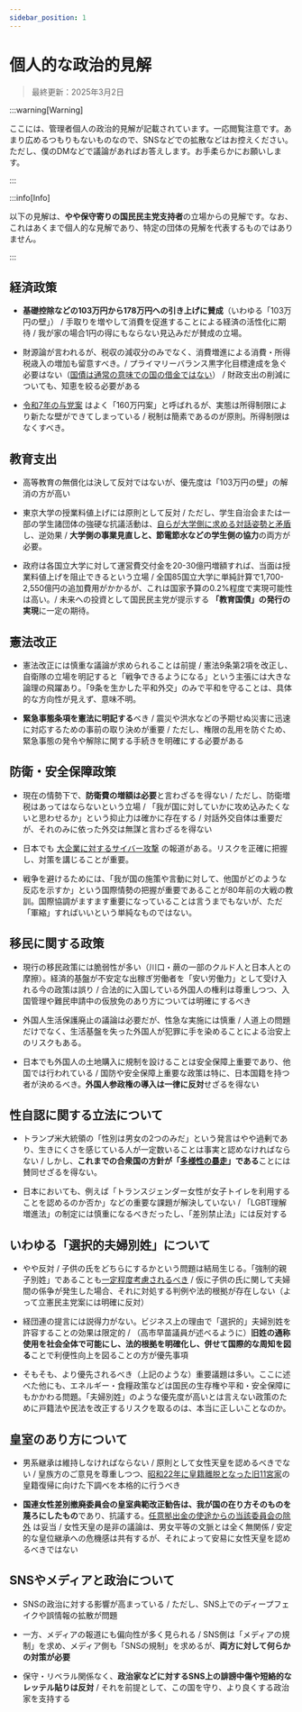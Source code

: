 ```yaml
---
sidebar_position: 1
---
```


# 個人的な政治的見解

> 最終更新：2025年3月2日

:::warning[Warning]

ここには、管理者個人の政治的見解が記載されています。一応閲覧注意です。あまり広めるつもりもないものなので、SNSなどでの拡散などはお控えください。ただし、僕のDMなどで議論があればお答えします。お手柔らかにお願いします。

:::

:::info[Info]

以下の見解は、**やや保守寄りの国民民主党支持者**の立場からの見解です。なお、これはあくまで個人的な見解であり、特定の団体の見解を代表するものではありません。

:::

## 経済政策

- **基礎控除などの103万円から178万円への引き上げに賛成**（いわゆる「103万円の壁」） / 手取りを増やして消費を促進することによる経済の活性化に期待 / 我が家の場合1円の得にもならない見込みだが賛成の立場。

- 財源論が言われるが、税収の減収分のみでなく、消費増進による消費・所得税歳入の増加も留意すべき。/ プライマリーバランス黒字化目標達成を急ぐ必要はない（[国債は通常の意味での国の借金ではない](https://diamond.jp/zai/articles/-/1005318)） / 財政支出の削減についても、知恵を絞る必要がある

- [令和7年の与党案](https://www3.nhk.or.jp/news/html/20250227/k10014735031000.html) はよく「160万円案」と呼ばれるが、実態は所得制限により新たな壁ができてしまっている / 税制は簡素であるのが原則。所得制限はなくすべき。

## 教育支出

- 高等教育の無償化は決して反対ではないが、優先度は「103万円の壁」の解消の方が高い

- 東京大学の授業料値上げには原則として反対 / ただし、学生自治会または一部の学生諸団体の強硬な抗議活動は、[自らが大学側に求める対話姿勢と矛盾](https://kacchan-next.vercel.app/social/gakusei-jichi)し、逆効果 / **大学側の事業見直しと、節電節水などの学生側の協力**の両方が必要。

- 政府は各国立大学に対して運営費交付金を20-30億円増額すれば、当面は授業料値上げを阻止できるという立場 / 全国85国立大学に単純計算で1,700-2,550億円の追加費用がかかるが、これは国家予算の0.2%程度で実現可能性は高い。/ 未来への投資として国民民主党が提示する **「教育国債」の発行の実現**に一定の期待。

## 憲法改正

- 憲法改正には慎重な議論が求められることは前提 / 憲法9条第2項を改正し、自衛隊の立場を明記すると「戦争できるようになる」という主張には大きな論理の飛躍あり。「9条を生かした平和外交」のみで平和を守ることは、具体的な方向性が見えず、意味不明。

- **緊急事態条項を憲法に明記する**べき / 震災や洪水などの予期せぬ災害に迅速に対応するための事前の取り決めが重要 / ただし、権限の乱用を防ぐため、緊急事態の発令や解除に関する手続きを明確にする必要がある

## 防衛・安全保障政策

- 現在の情勢下で、**防衛費の増額は必要**と言わざるを得ない / ただし、防衛増税はあってはならないという立場 / 「我が国に対していかに攻め込みたくないと思わせるか」という抑止力は確かに存在する / 対話外交自体は重要だが、それのみに依った外交は無謀と言わざるを得ない

- 日本でも [大企業に対するサイバー攻撃](https://news.yahoo.co.jp/articles/f43422fa93aeb447dfafcdef9650e2deba91569f) の報道がある。リスクを正確に把握し、対策を講じることが重要。

- 戦争を避けるためには、「我が国の施策や言動に対して、他国がどのような反応を示すか」という国際情勢の把握が重要であることが80年前の大戦の教訓。国際協調がますます重要になっていることは言うまでもないが、ただ「軍縮」すればいいという単純なものではない。

## 移民に関する政策

- 現行の移民政策には脆弱性が多い（川口・蕨の一部のクルド人と日本人との摩擦）。経済的基盤が不安定な出稼ぎ労働者を「安い労働力」として受け入れる今の政策は誤り / 合法的に入国している外国人の権利は尊重しつつ、入国管理や難民申請中の仮放免のあり方については明確にするべき

- 外国人生活保護廃止の議論は必要だが、性急な実施には慎重 / 人道上の問題だけでなく、生活基盤を失った外国人が犯罪に手を染めることによる治安上のリスクもある。

- 日本でも外国人の土地購入に規制を設けることは安全保障上重要であり、他国では行われている / 国防や安全保障上重要な政策は特に、日本国籍を持つ者が決めるべき。**外国人参政権の導入は一律に反対**せざるを得ない

## 性自認に関する立法について

- トランプ米大統領の「性別は男女の2つのみだ」という発言はやや過剰であり、生きにくさを感じている人が一定数いることは事実と認めなければならない / しかし、**これまでの合衆国の方針が「[多様性の暴走](https://www.sankei.com/article/20250122-XRWJ2MJD6ZDF3MCNZLUIPMHPPU/)」である**ことには賛同せざるを得ない。

- 日本においても、例えば「トランスジェンダー女性が女子トイレを利用することを認めるのか否か」などの重要な課題が解決していない / 「LGBT理解増進法」の制定には慎重になるべきだったし、「差別禁止法」には反対する

## いわゆる「選択的夫婦別姓」について

- やや反対 / 子供の氏をどちらにするかという問題は結局生じる。「強制的親子別姓」であることも[一定程度考慮されるべき](https://www.sankei.com/article/20250101-F35HRVOR7FHZRH24ROBSXF5VBU/) / 仮に子供の氏に関して夫婦間の係争が発生した場合、それに対処する判例や法的根拠が存在しない（よって立憲民主党案には明確に反対）

- 経団連の提言には説得力がない。ビジネス上の理由で「選択的」夫婦別姓を許容することの効果は限定的 / （高市早苗議員が述べるように）**旧姓の通称使用を社会全体で可能にし、法的根拠を明確化し、併せて国際的な周知を図る**ことで利便性向上を図ることの方が優先事項

- そもそも、より優先されるべき（上記のような）重要議題は多い。ここに述べた他にも、エネルギー・食糧政策などは国民の生存権や平和・安全保障にもかかわる問題。「夫婦別姓」のような優先度が高いとは言えない政策のために戸籍法や民法を改正するリスクを取るのは、本当に正しいことなのか。

## 皇室のあり方について

- 男系継承は維持しなければならない / 原則として女性天皇を認めるべきでない / 皇族方のご意見を尊重しつつ、[昭和22年に皇籍離脱となった旧11宮家](https://www.rekishidb.meijijingu.or.jp/glossary/detail.php?id=55)の皇籍復帰に向けた下調べを本格的に行うべき

- **国連女性差別撤廃委員会の皇室典範改正勧告は、我が国の在り方そのものを蔑ろにしたもの**であり、抗議する。[任意拠出金の使途からの当該委員会の除外](https://www.sankei.com/article/20250129-KA3LU73OCBI3TCUFEQ5IZRTI5M/) は妥当 / 女性天皇の是非の議論は、男女平等の文脈とは全く無関係 / 安定的な皇位継承への危機感は共有するが、それによって安易に女性天皇を認めるべきではない

## SNSやメディアと政治について

- SNSの政治に対する影響が高まっている / ただし、SNS上でのディープフェイクや誤情報の拡散が問題

- 一方、メディアの報道にも偏向性が多く見られる / SNS側は「メディアの規制」を求め、メディア側も「SNSの規制」を求めるが、**両方に対して何らかの対策が必要**

- 保守・リベラル関係なく、**政治家などに対するSNS上の誹謗中傷や短絡的なレッテル貼りは反対** / それを前提として、この国を守り、より良くする政治家を支持する
